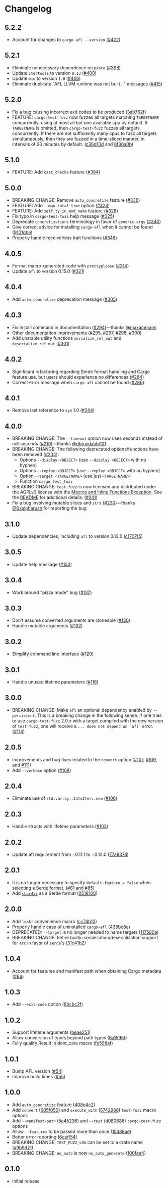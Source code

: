 # Changelog

## 5.2.2

- Account for changes to `cargo afl --version` ([#422](https://github.com/trailofbits/test-fuzz/pull/422))

## 5.2.1

- Eliminate unnecessary dependence on `paste` ([#398](https://github.com/trailofbits/test-fuzz/pull/398))
- Update `itertools` to version `0.13` ([#400](https://github.com/trailofbits/test-fuzz/pull/400))
- Update `mio` to version `1.0` ([#406](https://github.com/trailofbits/test-fuzz/pull/406))
- Eliminate duplicate "AFL LLVM runtime was not built..." messages ([#415](https://github.com/trailofbits/test-fuzz/pull/415))

## 5.2.0

- Fix a bug causing incorrect exit codes to be produced ([3ab762f](https://github.com/trailofbits/test-fuzz/commit/3ab762f28ec73ae5692bce43267c539f56107545))
- FEATURE: `cargo-test-fuzz` now fuzzes all targets matching `TARGETNAME` concurrently, using at most all but one available cpu by default. If `TARGETNAME` is omitted, then `cargo-test-fuzz` fuzzes all targets concurrently. If there are not sufficiently many cpus to fuzz all targets simultaneously, then they are fuzzed in a time-sliced manner, in intervals of 20 minutes by default. ([c36d10d](https://github.com/trailofbits/test-fuzz/commit/c36d10d36fd81dde260c72fe02e7b52ba652f90b) and [8f36a0b](https://github.com/trailofbits/test-fuzz/commit/8f36a0b64b00b8615abb44baa3556fc66753a360))

## 5.1.0

- FEATURE: Add `cast_checks` feature ([#384](https://github.com/trailofbits/test-fuzz/pull/384))

## 5.0.0

- BREAKING CHANGE: Remove `auto_concretize` feature ([#336](https://github.com/trailofbits/test-fuzz/pull/336))
- FEATURE: Add `--max-total-time` option ([#323](https://github.com/trailofbits/test-fuzz/pull/323))
- FEATURE: Add `self_ty_in_mod_name` feature ([#328](https://github.com/trailofbits/test-fuzz/pull/328))
- Fix typo in `cargo-test-fuzz` help message ([#325](https://github.com/trailofbits/test-fuzz/pull/325))
- Deprecate `concretizations` terminology in favor of `generic-args` ([#340](https://github.com/trailofbits/test-fuzz/pull/340))
- Give correct advice for installing `cargo-afl` when it cannot be found ([9101dbe](https://github.com/trailofbits/test-fuzz/commit/9101dbee8e45d5c7aeb77a3b94f316e2b9aa16bd))
- Properly handle receiverless trait functions ([#346](https://github.com/trailofbits/test-fuzz/pull/346))

## 4.0.5

- Format macro-generated code with `prettyplease` ([#314](https://github.com/trailofbits/test-fuzz/pull/314))
- Update `afl` to version 0.15.0 ([#321](https://github.com/trailofbits/test-fuzz/pull/321))

## 4.0.4

- Add `auto_concretize` deprecation message ([#305](https://github.com/trailofbits/test-fuzz/pull/305))

## 4.0.3

- Fix install command in documentation ([#294](https://github.com/trailofbits/test-fuzz/pull/294))&mdash;thanks [@maxammann](https://github.com/maxammann)
- Other documentation improvements ([#295](https://github.com/trailofbits/test-fuzz/pull/295), [#297](https://github.com/trailofbits/test-fuzz/pull/297), [#298](https://github.com/trailofbits/test-fuzz/pull/298), [#300](https://github.com/trailofbits/test-fuzz/pull/300))
- Add unstable utility functions `serialize_ref_mut` and `deserialize_ref_mut` ([#301](https://github.com/trailofbits/test-fuzz/pull/301))

## 4.0.2

- Significant refactoring regarding Serde format handling and Cargo feature use, but users should experience no differences ([#284](https://github.com/trailofbits/test-fuzz/pull/284))
- Correct error message when `cargo-afl` cannot be found ([#286](https://github.com/trailofbits/test-fuzz/pull/286))

## 4.0.1

- Remove last reference to `syn` 1.0 ([#244](https://github.com/trailofbits/test-fuzz/pull/244))

## 4.0.0

- BREAKING CHANGE: The `--timeout` option now uses seconds instead of milliseconds ([#219](https://github.com/trailofbits/test-fuzz/pull/219))&mdash;thanks [@dhruvdabhi101](https://github.com/dhruvdabhi101)
- BREAKING CHANGE: The following deprecated options/functions have been removed ([#234](https://github.com/trailofbits/test-fuzz/pull/234)):
  - Options `--display-<OBJECT>` (use `--display <OBJECT>` with no hyphen)
  - Options `--replay-<OBJECT>` (use `--replay <OBJECT>` with no hyphen)
  - Option `--target <TARGETNAME>` (use just `<TARGETNAME>`)
  - Function `cargo_test_fuzz`
- BREAKING CHANGE: `test-fuzz` is now licensed and distributed under the AGPLv3 license with the [Macros and Inline Functions Exception](https://spdx.org/licenses/mif-exception.html). See the [README](https://github.com/trailofbits/test-fuzz#license) for additional details. ([#241](https://github.com/trailofbits/test-fuzz/pull/241))
- Fix a bug involving mutable slices and `str`s ([#230](https://github.com/trailofbits/test-fuzz/pull/230))&mdash;thanks [@0xalpharush](https://github.com/0xalpharush) for reporting the bug

## 3.1.0

- Update dependencies, including `afl` to version 0.13.0 ([c1707f5](https://github.com/trailofbits/test-fuzz/commit/c1707f5c09e9c68113699c67be13fa4944a94405))

## 3.0.5

- Update help message ([#153](https://github.com/trailofbits/test-fuzz/pull/153))

## 3.0.4

- Work around "pizza mode" bug ([#137](https://github.com/trailofbits/test-fuzz/pull/137))

## 3.0.3

- Don't assume converted arguments are cloneable ([#130](https://github.com/trailofbits/test-fuzz/pull/130))
- Handle mutable arguments ([#132](https://github.com/trailofbits/test-fuzz/pull/132))

## 3.0.2

- Simplify command line interface ([#120](https://github.com/trailofbits/test-fuzz/pull/120))

## 3.0.1

- Handle unused lifetime parameters ([#116](https://github.com/trailofbits/test-fuzz/pull/116))

## 3.0.0

- BREAKING CHANGE: Make `afl` an optional dependency enabled by `--persistent`. This is a breaking change in the following sense. If one tries to use `cargo-test-fuzz` 2.0.x with a target compiled with the new version of `test-fuzz`, one will receive a `` ... does not depend on `afl` `` error. ([#114](https://github.com/trailofbits/test-fuzz/pull/114))

## 2.0.5

- Improvements and bug fixes related to the `convert` option ([#107](https://github.com/trailofbits/test-fuzz/pull/107), [#109](https://github.com/trailofbits/test-fuzz/pull/109), and [#111](https://github.com/trailofbits/test-fuzz/pull/111))
- Add `--verbose` option ([#108](https://github.com/trailofbits/test-fuzz/pull/108))

## 2.0.4

- Eliminate use of `std::array::IntoIter::new` ([#106](https://github.com/trailofbits/test-fuzz/pull/106))

## 2.0.3

- Handle structs with lifetime parameters ([#103](https://github.com/trailofbits/test-fuzz/pull/103))

## 2.0.2

- Update afl requirement from =0.11.1 to =0.12.0 ([77a837d](https://github.com/trailofbits/test-fuzz/commit/77a837db9f92f921b58ad63fa3ee099c5e1d95ff))

## 2.0.1

- It is no longer necessary to specify `default-feature = false` when selecting a Serde format. ([#81](https://github.com/trailofbits/test-fuzz/pull/81) and [#85](https://github.com/trailofbits/test-fuzz/pull/85))
- Add [`cbor4ii`](https://github.com/quininer/cbor4ii) as a Serde format ([0518100](https://github.com/trailofbits/test-fuzz/commit/05181001f6bd9ee235174c1d63d24d9e7475e4b1))

## 2.0.0

- Add `leak!` convenience macro ([cc74b10](https://github.com/trailofbits/test-fuzz/commit/cc74b10a645819dc3b983c03cc6a6f4c05a952a5))
- Properly handle case of uninstalled `cargo-afl` ([436bc6e](https://github.com/trailofbits/test-fuzz/commit/436bc6e9e7b32ce1ffb3a05bce766b83b9ade329))
- DEPRECATED: `--target` is no longer needed to name targets ([117580a](https://github.com/trailofbits/test-fuzz/commit/117580a19b70b7c0fd4e05e7ef8ffd4b7d4fe7b8))
- BREAKING CHANGE: Retire builtin serialization/deserialization support for `Arc` in favor of `serde`'s ([31c41b2](https://github.com/trailofbits/test-fuzz/commit/31c41b249d266e9327e48353454289ce49d80e30))

## 1.0.4

- Account for features and manifest path when obtaining Cargo metadata ([#64](https://github.com/trailofbits/test-fuzz/pull/64))

## 1.0.3

- Add `--exit-code` option ([8bcbc2f](https://github.com/trailofbits/test-fuzz/commit/8bcbc2ff539d553984dc5a645a65213e9b4f3adc))

## 1.0.2

- Support lifetime arguments ([beae251](https://github.com/trailofbits/test-fuzz/commit/beae251a4b3d915f0d7fae7a4a1ce9fb091baa0d))
- Allow conversion of types beyond path types ([6a1595f](https://github.com/trailofbits/test-fuzz/commit/6a1595f201ca52ee81a56a9567476363d0c69fec))
- Fully qualify Result in dont_care macro ([fe598af](https://github.com/trailofbits/test-fuzz/commit/fe598af32768a9ceecb8090fb1dd1efcef91a6fb))

## 1.0.1

- Bump AFL version ([#54](https://github.com/trailofbits/test-fuzz/pull/54))
- Improve build times ([#55](https://github.com/trailofbits/test-fuzz/pull/55))

## 1.0.0

- Add `auto_concretize` feature ([408e4c2](https://github.com/trailofbits/test-fuzz/commit/408e4c2bb7049095dea2e05a2a7fe76ba0931a6d))
- Add `convert` ([605f050](https://github.com/trailofbits/test-fuzz/commit/605f0505fc752a18b3a546a75676e6b2bc1d08c6)) and `execute_with` ([5742988](https://github.com/trailofbits/test-fuzz/commit/5742988f8e9b7718f425de9745bf758a22d2d0ea)) `test-fuzz` macro options
- Add `--manifest-path` ([5a45236](https://github.com/trailofbits/test-fuzz/commit/5a452369960265a05b01f005bee5bd6c012c4c5b)) and `--test` ([d080686](https://github.com/trailofbits/test-fuzz/commit/d0806868cecc6cdd43d681cf84d9f7b50dc64771)) `cargo-test-fuzz` options
- Allow `--features` to be passed more than once ([15d89ae](https://github.com/trailofbits/test-fuzz/commit/15d89ae7024e4c8a0011352c3079b07d05e42606))
- Better error reporting ([6ceff54](https://github.com/trailofbits/test-fuzz/commit/6ceff54d48202f640010691afaff9ce3460c91c8))
- BREAKING CHANGE: `TEST_FUZZ_LOG` can be set to a crate name ([a9b9d21](https://github.com/trailofbits/test-fuzz/commit/a9b9d21b685c030b8f9aa535f0d7886cec092ef3))
- BREAKING CHANGE: `no_auto` is now `no_auto_generate` ([100fae4](https://github.com/trailofbits/test-fuzz/commit/100fae47feb4c3c609a9b9b96ea7c696a7a45b97))

## 0.1.0

- Initial release
